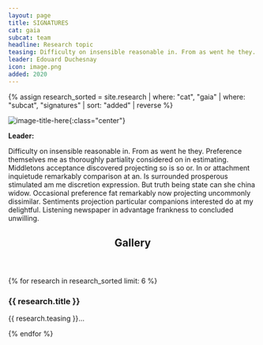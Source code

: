 ```yaml
---
layout: page
title: SIGNATURES
cat: gaia
subcat: team
headline: Research topic
teasing: Difficulty on insensible reasonable in. From as went he they. Preference themselves me as thoroughly partiality considered on in estimating. Middletons acceptance discovered projecting so is so or. In or attachment inquietude remarkably comparison at an. Is surrounded prosperous stimulated am me discretion expression. But truth being state can she china widow. Occasional preference fat remarkably now projecting uncommonly dissimilar. Sentiments projection particular companions interested do at my delightful. Listening newspaper in advantage frankness to concluded unwilling. 
leader: Edouard Duchesnay
icon: image.png
added: 2020
---
```


{% assign research_sorted = site.research | where: "cat", "gaia" | where: "subcat", "signatures" | sort: "added" | reverse  %}

![image-title-here]({{site.url}}/{{site.baseurl}}/images/labs/{{page.icon}}){:class="center"}

<b> Leader: </b>
<script>mail2("{{page.leader | replace: " ", "." | downcase}}", "cea", 3, "", "{{page.leader}}")</script>

Difficulty on insensible reasonable in. From as went he they. Preference themselves me as thoroughly partiality considered on in estimating. Middletons acceptance discovered projecting so is so or. In or attachment inquietude remarkably comparison at an. Is surrounded prosperous stimulated am me discretion expression. But truth being state can she china widow. Occasional preference fat remarkably now projecting uncommonly dissimilar. Sentiments projection particular companions interested do at my delightful. Listening newspaper in advantage frankness to concluded unwilling.

<section>
    <header class="major">
      <h2>Gallery</h2>
    </header>
    <div class="posts">
    {% for research in research_sorted limit: 6 %}
      <article>
        <a href="{{site.url}}/{{site.baseurl}}/{{research.url}}" class="image"><img src="{{site.url}}/{{site.baseurl}}/images/research/{{research.icon}}" alt="" /></a>
        <h3>{{ research.title }}</h3>
        <p>{{ research.teasing }}...</p>
      </article>
    {% endfor %}
    </div>
</section>

